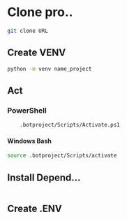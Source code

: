 # Clone pro..
```bash
git clone URL
```

## Create VENV
```bash
python -m venv name_project
```

## Act
### PowerShell
```bash
    .botproject/Scripts/Activate.ps1
```

#### Windows Bash
```bash
source .botproject/Scripts/activate
```

## Install Depend...
```bash
```

## Create .ENV
```bash